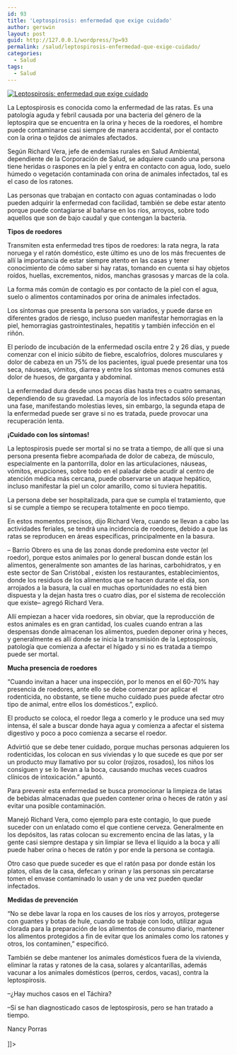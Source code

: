 ```yaml
---
id: 93
title: 'Leptospirosis: enfermedad que exige cuidado'
author: gerswin
layout: post
guid: http://127.0.0.1/wordpress/?p=93
permalink: /salud/leptospirosis-enfermedad-que-exige-cuidado/
categories:
  - Salud
tags:
  - Salud
---
```

<div id="content-area">
  <b></b></p> 
  
  <p>
    <a href="http://www.lanacion.com.ve/fotoedicion/15227/c7DLN39797.jpg "><img src="http://www.lanacion.com.ve/timthumb.php?h=280&w=520&a=t&zc=1&src=fotoedicion/15227/c7DLN39797.jpg" title="Leptospirosis: enfermedad que exige cuidado" /></a>
  </p>
  
  <p>
    La Leptospirosis es conocida como la enfermedad de las ratas. Es una patología aguda y febril causada por una bacteria del género de la leptospira que se encuentra en la orina y heces de la roedores, el hombre puede contaminarse casi siempre de manera accidental, por el contacto con la orina o tejidos de animales afectados.
  </p>
  
  <p>
    Según Richard Vera, jefe de endemias rurales en Salud Ambiental, dependiente de la Corporación de Salud, se adquiere cuando una persona tiene heridas o raspones en la piel y entra en contacto con agua, lodo, suelo húmedo o vegetación contaminada con orina de animales infectados, tal es el caso de los ratones.
  </p>
  
  <p>
    Las personas que trabajan en contacto con aguas contaminadas o lodo pueden adquirir la enfermedad con facilidad, también se debe estar atento porque puede contagiarse al bañarse en los ríos, arroyos, sobre todo aquellos que son de bajo caudal y que contengan la bacteria.
  </p></p> 
  
  <div class="alignleft">
  </div>
  
  <p>
    <b>Tipos de roedores</b>
  </p>
  
  <p>
    Transmiten esta enfermedad tres tipos de roedores: la rata negra, la rata noruega y el ratón doméstico, este último es uno de los más frecuentes de allí la importancia de estar siempre atento en las casas y tener conocimiento de cómo saber si hay ratas, tomando en cuenta si hay objetos roídos, huellas, excrementos, nidos, manchas grasosas y marcas de la cola.
  </p>
  
  <p>
    La forma más común de contagio es por contacto de la piel con el agua, suelo o alimentos contaminados por orina de animales infectados.
  </p>
  
  <p>
    Los síntomas que presenta la persona son variados, y puede darse en diferentes grados de riesgo, incluso pueden manifestar hemorragias en la piel, hemorragias gastrointestinales, hepatitis y también infección en el riñón.
  </p>
  
  <p>
    El período de incubación de la enfermedad oscila entre 2 y 26 días, y puede comenzar con el inicio súbito de fiebre, escalofríos, dolores musculares y dolor de cabeza en un 75% de los pacientes, igual puede presentar una tos seca, náuseas, vómitos, diarrea y entre los síntomas menos comunes está dolor de huesos, de garganta y abdominal.
  </p>
  
  <p>
    La enfermedad dura desde unos pocas días hasta tres o cuatro semanas, dependiendo de su gravedad. La mayoría de los infectados sólo presentan una fase, manifestando molestias leves, sin embargo, la segunda etapa de la enfermedad puede ser grave si no es tratada, puede provocar una recuperación lenta.
  </p>
  
  <p>
    <b> ¡Cuidado con los síntomas!</b>
  </p>
  
  <p>
    La leptospirosis puede ser mortal si no se trata a tiempo, de allí que si una persona presenta fiebre acompañada de dolor de cabeza, de músculo, especialmente en la pantorrilla, dolor en las articulaciones, náuseas, vómitos, erupciones, sobre todo en el paladar debe acudir al centro de atención médica más cercana, puede observarse un ataque hepático, incluso manifestar la piel un color amarillo, como si tuviera hepatitis.
  </p>
  
  <p>
    La persona debe ser hospitalizada, para que se cumpla el tratamiento, que si se cumple a tiempo se recupera totalmente en poco tiempo.
  </p>
  
  <p>
    En estos momentos precisos, dijo Richard Vera, cuando se llevan a cabo las actividades feriales, se tendrá una incidencia de roedores, debido a que las ratas se reproducen en áreas específicas, principalmente en la basura.
  </p>
  
  <p>
    – Barrio Obrero es una de las zonas donde predomina este vector (el roedor), porque estos animales por lo general buscan donde están los alimentos, generalmente son amantes de las harinas, carbohidratos, y en este sector de San Cristóbal , existen los restaurantes, establecimientos, donde los residuos de los alimentos que se hacen durante el día, son arrojados a la basura, la cual en muchas oportunidades no está bien dispuesta y la dejan hasta tres o cuatro días, por el sistema de recolección que existe– agregó Richard Vera.
  </p>
  
  <p>
    Allí empiezan a hacer vida roedores, sin obviar, que la reproducción de estos animales es en gran cantidad, los cuales cuando entran a las despensas donde almacenan los alimentos, pueden deponer orina y heces, y generalmente es allí donde se inicia la transmisión de la Leptospirosis, patología que comienza a afectar el hígado y si no es tratada a tiempo puede ser mortal.
  </p>
  
  <p>
    <b>Mucha presencia de roedores</b>
  </p>
  
  <p>
    “Cuando invitan a hacer una inspección, por lo menos en el 60-70% hay presencia de roedores, ante ello se debe comenzar por aplicar el rodenticida, no obstante, se tiene mucho cuidado pues puede afectar otro tipo de animal, entre ellos los domésticos.”, explicó.
  </p>
  
  <p>
    El producto se coloca, el roedor llega a comerlo y le produce una sed muy intensa, él sale a buscar donde haya agua y comienza a afectar el sistema digestivo y poco a poco comienza a secarse el roedor.
  </p>
  
  <p>
    Advirtió que se debe tener cuidado, porque muchas personas adquieren los rodenticidas, los colocan en sus viviendas y lo que sucede es que por ser un producto muy llamativo por su color (rojizos, rosados), los niños los consiguen y se lo llevan a la boca, causando muchas veces cuadros clínicos de intoxicación.” apuntó.
  </p>
  
  <p>
    Para prevenir esta enfermedad se busca promocionar la limpieza de latas de bebidas almacenadas que pueden contener orina o heces de ratón y así evitar una posible contaminación.
  </p>
  
  <p>
    Manejó Richard Vera, como ejemplo para este contagio, lo que puede suceder con un enlatado como el que contiene cerveza. Generalmente en los depósitos, las ratas colocan su excremento encina de las latas, y la gente casi siempre destapa y sin limpiar se lleva el líquido a la boca y allí puede haber orina o heces de ratón y por ende la persona se contagia.
  </p>
  
  <p>
    Otro caso que puede suceder es que el ratón pasa por donde están los platos, ollas de la casa, defecan y orinan y las personas sin percatarse tomen el envase contaminado lo usan y de una vez pueden quedar infectados.
  </p>
  
  <p>
    <b>Medidas de prevención</b>
  </p>
  
  <p>
    “No se debe lavar la ropa en los causes de los ríos y arroyos, protegerse con guantes y botas de hule, cuando se trabaje con lodo, utilizar agua clorada para la preparación de los alimentos de consumo diario, mantener los alimentos protegidos a fin de evitar que los animales como los ratones y otros, los contaminen,” especificó.
  </p>
  
  <p>
    También se debe mantener los animales domésticos fuera de la vivienda, eliminar la ratas y ratones de la casa, solares y alcantarillas, además vacunar a los animales domésticos (perros, cerdos, vacas), contra la leptospirosis.
  </p>
  
  <p>
    –¿Hay muchos casos en el Táchira?
  </p>
  
  <p>
    –Sí se han diagnosticado casos de leptospirosis, pero se han tratado a tiempo.
  </p>
  
  <p>
    Nancy Porras<br /><br /> ]]>
  </p>
</div>
